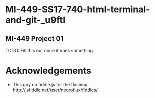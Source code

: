 # MI-449-SS17-740-html-terminal-and-git-_u9ftI
## MI-449 Project 01
TODO: Fill this out once it does something.

# Acknowledgements
- This guy on fiddle.js for the flashing. http://jsfiddle.net/user/neuroflux/fiddles/
